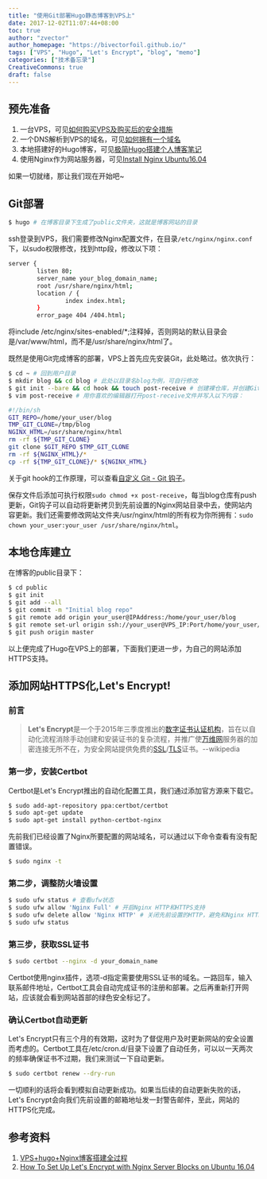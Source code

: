 ```yaml
---
title: "使用Git部署Hugo静态博客到VPS上"
date: 2017-12-02T11:07:44+08:00
toc: true
author: "zvector"
author_homepage: "https://bivectorfoil.github.io/"
tags: ["VPS", "Hugo", "Let's Encrypt", "blog", "memo"]
categories: ["技术备忘录"]
CreativeCommons: true
draft: false
---
```


## 预先准备

1. 一台VPS，可见[如何购买VPS及购买后的安全措施](https://bivectorfoil.github.io/post/how-to-buy-vps-and-security-setting/)
2. 一个DNS解析到VPS的域名，可见[如何拥有一个域名](https://bivectorfoil.github.io/post/how-to-get-a-domain-name/)
3. 本地搭建好的Hugo博客，可见[极简Hugo搭建个人博客笔记](https://bivectorfoil.github.io/post/minimal-hugo-build-personal-blog-notes/)
4. 使用Nginx作为网站服务器，可见[Install Nginx Ubuntu16.04](https://bivectorfoil.github.io/post/install-nginx-ubuntu16.04/)

如果一切就绪，那让我们现在开始吧~

## Git部署

```bash
$ hugo # 在博客目录下生成了public文件夹，这就是博客网站的目录
```

ssh登录到VPS，我们需要修改Nginx配置文件，在目录```/etc/nginx/nginx.conf```下，以sudo权限修改，找到http段，修改以下项：

```bash
server {
        listen 80;
        server_name your_blog_domain_name;
        root /usr/share/nginx/html;
        location / {
                index index.html;
        }
        error_page 404 /404.html;
```

将include /etc/nginx/sites-enabled/*;注释掉，否则网站的默认目录会是/var/www/html，而不是/usr/share/nginx/html了。

既然是使用Git完成博客的部署，VPS上首先应先安装Git，此处略过。依次执行：

```bash
$ cd ~ # 回到用户目录
$ mkdir blog && cd blog # 此处以目录名blog为例，可自行修改
$ git init --bare && cd hook && touch post-receive # 创建裸仓库，并创建Git hook文件
$ vim post-receive # 用你喜欢的编辑器打开post-receive文件并写入以下内容：
```

```bash
#!/bin/sh 
GIT_REPO=/home/your_user/blog
TMP_GIT_CLONE=/tmp/blog
NGINX_HTML=/usr/share/nginx/html
rm -rf ${TMP_GIT_CLONE}
git clone $GIT_REPO $TMP_GIT_CLONE
rm -rf ${NGINX_HTML}/*
cp -rf ${TMP_GIT_CLONE}/* ${NGINX_HTML}
```

关于git hook的工作原理，可以查看[自定义 Git - Git 钩子](https://git-scm.com/book/zh/v2/%E8%87%AA%E5%AE%9A%E4%B9%89-Git-Git-%E9%92%A9%E5%AD%90)。

保存文件后添加可执行权限```sudo chmod +x post-receive```，每当blog仓库有push更新，Git钩子可以自动将更新拷贝到先前设置的Nginx网站目录中去，使网站内容更新。我们还需要修改网站文件夹/usr/nginx/html的所有权为你所拥有：```sudo chown your_user:your_user /usr/share/nginx/html```。

## 本地仓库建立

在博客的public目录下：

```bash
$ cd public
$ git init
$ git add --all
$ git commit -m "Initial blog repo"
$ git remote add origin your_user@IPAddress:/home/your_user/blog
$ git remote set-url origin ssh://your_user@VPS_IP:Port/home/your_user/blog # 若VPS的ssh默认端口不是22，需另设置ssh端口。
$ git push origin master
```

以上便完成了Hugo在VPS上的部署，下面我们更进一步，为自己的网站添加HTTPS支持。

## 添加网站HTTPS化,Let's Encrypt!

### 前言

> **Let's Encrypt**是一个于2015年三季度推出的[数字证书认证机构](https://zh.wikipedia.org/wiki/%E6%95%B0%E5%AD%97%E8%AF%81%E4%B9%A6%E8%AE%A4%E8%AF%81%E6%9C%BA%E6%9E%84)，旨在以自动化流程消除手动创建和安装证书的复杂流程，并推广使[万维网](https://zh.wikipedia.org/wiki/%E8%90%AC%E7%B6%AD%E7%B6%B2)服务器的加密连接无所不在，为安全网站提供免费的[SSL](https://zh.wikipedia.org/wiki/SSL)/[TLS](https://zh.wikipedia.org/wiki/TLS)证书。--wikipedia

### 第一步，安装Certbot

Certbot是Let's Encrypt推出的自动化配置工具，我们通过添加官方源来下载它。

```bash
$ sudo add-apt-repository ppa:certbot/certbot
$ sudo apt-get update
$ sudo apt-get install python-certbot-nginx
```

先前我们已经设置了Nginx所要配置的网站域名，可以通过以下命令查看有没有配置错误。

```bash
$ sudo nginx -t
```

### 第二步，调整防火墙设置

```bash
$ sudo ufw status # 查看ufw状态
$ sudo ufw allow 'Nginx Full' # 开启Nginx HTTP和HTTPS支持
$ sudo ufw delete allow 'Nginx HTTP' # 关闭先前设置的HTTP，避免和Nginx HTTP重复
$ sudo ufw status
```

### 第三步，获取SSL证书

```bash
$ sudo certbot --nginx -d your_domain_name
```

Certbot使用nginx插件，选项-d指定需要使用SSL证书的域名。一路回车，输入联系邮件地址，Certbot工具会自动完成证书的注册和部署。之后再重新打开网站，应该就会看到网站首部的绿色安全标记了。

### 确认Certbot自动更新

Let's Encrypt只有三个月的有效期，这时为了督促用户及时更新网站的安全设置而考虑的。Certbot工具在/etc/cron.d/目录下设置了自动任务，可以以一天两次的频率确保证书不过期，我们来测试一下自动更新。

```bash
$ sudo certbot renew --dry-run
```

一切顺利的话将会看到模拟自动更新成功。如果当后续的自动更新失败的话，Let's Encrypt会向我们先前设置的邮箱地址发一封警告邮件，至此，网站的HTTPS化完成。

## 参考资料

1. [VPS+hugo+Nginx博客搭建全过程](https://paysonli.com/post/VPS+hugo+Nginx%E5%8D%9A%E5%AE%A2%E6%90%AD%E5%BB%BA%E5%85%A8%E8%BF%87%E7%A8%8B/)
2. [How To Set Up Let's Encrypt with Nginx Server Blocks on Ubuntu 16.04](https://www.digitalocean.com/community/tutorials/how-to-set-up-let-s-encrypt-with-nginx-server-blocks-on-ubuntu-16-04)



